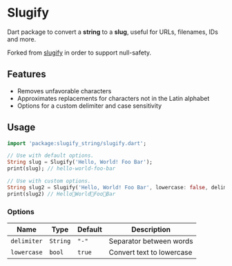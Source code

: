 # Slugify

Dart package to convert a **string** to a **slug**, useful for URLs, filenames,
IDs and more.

Forked from [slugify](https://github.com/izolate/slugify/) in order to support
null-safety.

## Features

* Removes unfavorable characters
* Approximates replacements for characters not in the Latin alphabet
* Options for a custom delimiter and case sensitivity

## Usage

```dart
import 'package:slugify_string/slugify.dart';

// Use with default options.
String slug = Slugify('Hello, World! Foo Bar');
print(slug); // hello-world-foo-bar

// Use with custom options.
String slug2 = Slugify('Hello, World! Foo Bar', lowercase: false, delimiter: '🙂');
print(slug2) // Hello🙂World🙂Foo🙂Bar
```

### Options

Name | Type | Default | Description
--- | --- | --- | ---
`delimiter` | `String` | `"-"` | Separator between words
`lowercase` | `bool` | `true` | Convert text to lowercase
